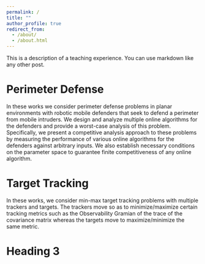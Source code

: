 ```yaml
---
permalink: /
title: ""
author_profile: true
redirect_from: 
  - /about/
  - /about.html
---
```


This is a description of a teaching experience. You can use markdown like any other post.

Perimeter Defense
======
In these works we consider perimeter defense problems in planar environments with robotic mobile defenders that seek to defend a perimeter from mobile intruders. We design and analyze multiple online algorithms for the defenders and provide a worst-case analysis of this problem. Specifically, we present a competitive analysis approach to these problems by measuring the performance of various online algorithms for the defenders against arbitrary inputs. We also establish necessary conditions on the parameter space to guarantee finite competitiveness of  any online algorithm.

Target Tracking
======
In these works, we consider min-max target tracking problems with multiple trackers and targets. The trackers move so as to minimize/maximize certain tracking metrics such as the Observability Gramian of the trace of the covariance matrix whereas the targets move to maximize/minimize the same metric.

Heading 3
======
